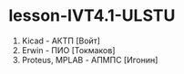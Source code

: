 # lesson-IVT4.1-ULSTU
<ol>
	<li>Kicad - АКТП [Войт]</li>
	<li>Erwin - ПИО [Токмаков]</li>
	<li>Proteus, MPLAB - АПМПС [Игонин]</li>
</ol>